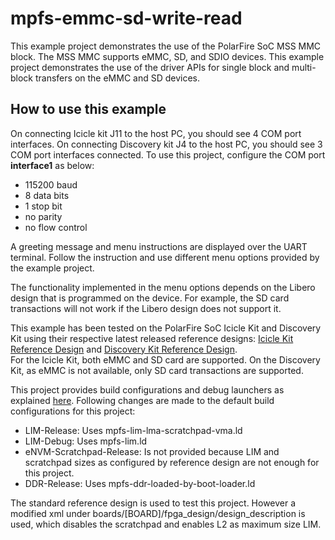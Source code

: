 # mpfs-emmc-sd-write-read

This example project demonstrates the use of the PolarFire SoC MSS MMC block. 
The MSS MMC supports eMMC, SD, and SDIO devices. This example project demonstrates
the use of the driver APIs for single block and multi-block transfers on the eMMC and SD devices.

## How to use this example

On connecting Icicle kit J11 to the host PC, you should see 4 COM port interfaces.
On connecting Discovery kit J4 to the host PC, you should see 3 COM port interfaces connected.
To use this project, configure the COM port **interface1** as below:
 - 115200 baud
 - 8 data bits
 - 1 stop bit
 - no parity
 - no flow control

A greeting message and menu instructions are displayed over the UART terminal. 
Follow the instruction and use different menu options provided by the example project.

The functionality implemented in the menu options depends on the Libero design that is programmed on the device.
For example, the SD card transactions will not work if the Libero design does not support it.

This example has been tested on the PolarFire SoC Icicle Kit and Discovery Kit using their respective latest released reference designs: [Icicle Kit Reference Design](https://mi-v-ecosystem.github.io/redirects/repo-icicle-kit-reference-design) and [Discovery Kit Reference Design](https://mi-v-ecosystem.github.io/redirects/repo-discovery-kit-reference-design).<br>For the Icicle Kit, both eMMC and SD card are supported. On the Discovery Kit, as eMMC is not available, only SD card transactions are supported.

This project provides build configurations and debug launchers as explained [here](https://mi-v-ecosystem.github.io/redirects/repo-polarfire-soc-bare-metal-examples). 
Following changes are made to the default build configurations for this project:
 - LIM-Release: Uses mpfs-lim-lma-scratchpad-vma.ld
 - LIM-Debug: Uses mpfs-lim.ld
 - eNVM-Scratchpad-Release: Is not provided because LIM and scratchpad sizes as configured by reference design are not enough for this project.
 - DDR-Release: Uses mpfs-ddr-loaded-by-boot-loader.ld

The standard reference design is used to test this project. However a modified xml under boards/[BOARD]/fpga_design/design_description is used, which disables the scratchpad and enables L2 as maximum size LIM.